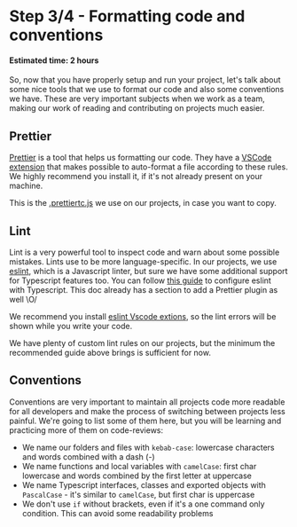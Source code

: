 # Step 3/4 - Formatting code and conventions
#### Estimated time: 2 hours

So, now that you have properly setup and run your project, let's talk about some nice tools that we use to format our code and also some conventions we have. These are very important subjects when we work as a team, making our work of reading and contributing on projects much easier.

## Prettier

[Prettier](https://prettier.io/) is a tool that helps us formatting our code. They have a [VSCode extension](https://marketplace.visualstudio.com/items?itemName=esbenp.prettier-vscode) that makes possible to auto-format a file according to these rules. We highly recommend you install it, if it's not already present on your machine.

This is the [.prettiertc.js](https://github.com/indigotech/template-react/blob/master/.prettierrc.js) we use on our projects, in case you want to copy.

## Lint

Lint is a very powerful tool to inspect code and warn about some possible mistakes. Lints use to be more language-specific. In our projects, we use [eslint](https://eslint.org/), which is a Javascript linter, but sure we have some additional support for Typescript features too. You can follow [this guide](https://github.com/typescript-eslint/typescript-eslint/blob/master/docs/getting-started/linting/README.md) to configure eslint with Typescript. This doc already has a section to add a Prettier plugin as well \O/

We recommend you install [eslint Vscode extions](https://marketplace.visualstudio.com/items?itemName=dbaeumer.vscode-eslint), so the lint errors will be shown while you write your code.

We have plenty of custom lint rules on our projects, but the minimum the recommended guide above brings is sufficient for now.

## Conventions

Conventions are very important to maintain all projects code more readable for all developers and make the process of switching between projects less painful. We're going to list some of them here, but you will be learning and practicing more of them on code-reviews:

+ We name our folders and files with `kebab-case`: lowercase characters and words combined with a dash (-)
+ We name functions and local variables with `camelCase`: first char lowercase and words combined by the first letter at uppercase
+ We name Typescript interfaces, classes and exported objects with `PascalCase` - it's similar to `camelCase`, but first char is uppercase
+ We don't use `if` without brackets, even if it's a one command only condition. This can avoid some readability problems

